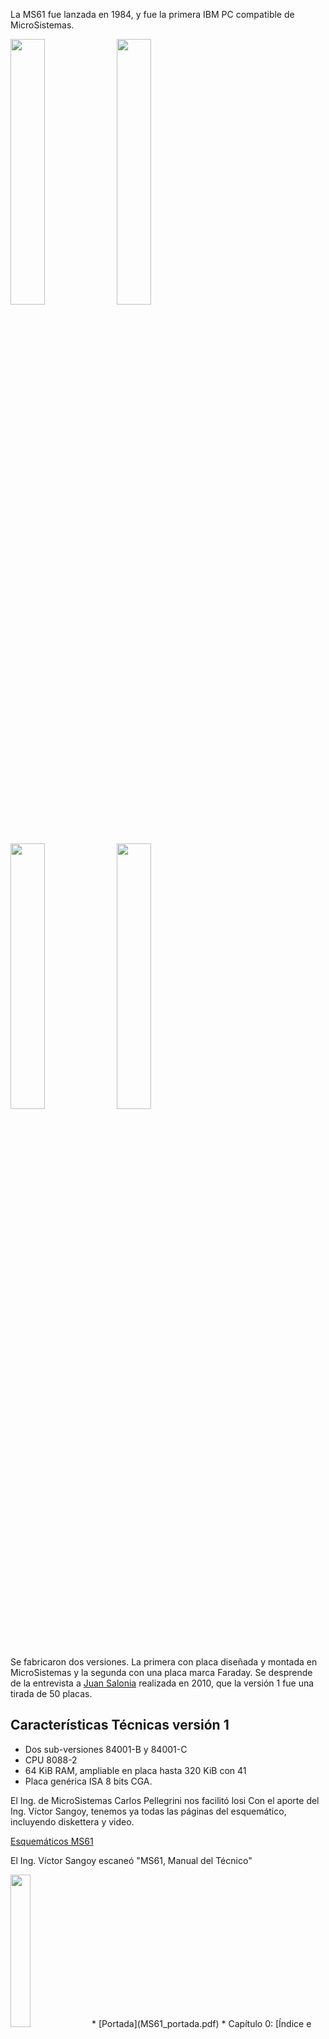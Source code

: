 
La MS61 fue lanzada en 1984, y fue la primera IBM PC compatible de MicroSistemas.


<a href="folleto_MS61-1.jpg"><img src="folleto_MS61-1-small.jpg" width="33%"></a>
<a href="folleto_MS61-2.jpg"><img src="folleto_MS61-2-small.jpg" width="33%"></a>
<a href="folleto_MS61-3.jpg"><img src="folleto_MS61-3-small.jpg" width="33%"></a>
<a href="folleto_MS61-4.jpg"><img src="folleto_MS61-4-small.jpg" width="33%"></a>


Se fabricaron dos versiones.
La primera con placa diseñada y montada en MicroSistemas y la segunda con una placa marca Faraday.
Se desprende de la entrevista a [Juan Salonia](../../Personas/Juan%20Salonia) realizada en 2010, que la versión 1 fue una tirada de 50 placas.


Características Técnicas versión 1
---

* Dos sub-versiones 84001-B y 84001-C
* CPU 8088-2
* 64 KiB RAM, ampliable en placa hasta 320 KiB con 41
* Placa genérica ISA 8 bits CGA.

El Ing. de MicroSistemas Carlos Pellegrini nos facilitó losi
Con el aporte del Ing. Víctor Sangoy, tenemos ya todas las páginas del esquemático, incluyendo diskettera y video.


[Esquemáticos MS61](esquemáticos_ms61.pdf)

El Ing. Víctor Sangoy escaneó "MS61, Manual del Técnico"

<img src="MS61_portada_small.png" width="25%">
* [Portada](MS61_portada.pdf)
* Capítulo 0: [Índice e Introducción](MS61_chp0.pdf)
* Capítulo 1: [Placa Base](MS61_chp1.pdf)
* Capítulo 2: [Placa de video](MS61_chp2.pdf)
* Capítulo 3: [Bios en ROM](MS61_chp3.pdf)



Características Técnicas versión 2
---

* Placa madre importada marca Faraday.
* CPU 8088.
* ? RAM.



Ejemplar Noblitá
---
Este ejemplar es de Gabriel Noblitá en Mendoza y hasta ahora es la única placa MS61 diseño MicroSistemas que hemos encontrado.

Gabriel gentilmente dumpeó la ROM 27128 (16 KiB) con etiqueta "AXIS 2.0" [AXIS20.bin](AXIS20.bin).


Ejemplar Vodanovic
---
Este ejemplar está en [FaMAF](https://www.famaf.unc.edu.ar) y fue conseguido por Gonzalo Vodanovic.
Esta máquina perteneció a una fábrica de suelas de calzados "Goma Pons", de Antonio Pons e hijos en la calle 12 de Octubre esquina Jujuy de Barrio Cofico en la Ciudad de Córdoba.
Según los testimonios esta computadora costaba alrededor de 8000 dólares estadounidenses cuando se compró.

<img src="MS61_vodanovic_1.jpg" width="33%">
<img src="MS61_vodanovic_2.jpg" width="33%">

El volcado de la BIOS en EPROM 2764 (8 KiB) con etiqueta "MS61 V1.4 10/10/84": <a href="ms61_v14_19841010.bin">ms61_v14_19841010.bin</a>





